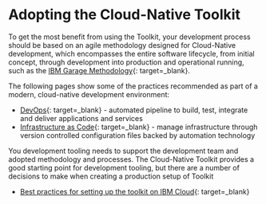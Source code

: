 # Adopting the Cloud-Native Toolkit

To get the most benefit from using the Toolkit, your development process should be based on an agile methodology designed for Cloud-Native development, which encompasses the entire software lifecycle, from initial concept, through development into production and operational running, such as the [IBM Garage Methodology](https://www.ibm.com/garage/method){: target=_blank}.

The following pages show some of the practices recommended as part of a modern, cloud-native development environment:

- [DevOps](devops.md){: target=_blank} - automated pipeline to build, test, integrate and deliver applications and services
- [Infrastructure as Code](infrastructure-as-code.md){: target=_blank} - manage infrastructure through version controlled configuration files backed by automation technology

You development tooling needs to support the development team and adopted methodology and processes.  The Cloud-Native Toolkit provides a good starting point for development tooling, but there are a number of decisions to make when creating a production setup of Toolkit

- [Best practices for setting up the toolkit on IBM Cloud](ibm-cloud-account/ibm-cloud-setup.md){: target=_blank}
